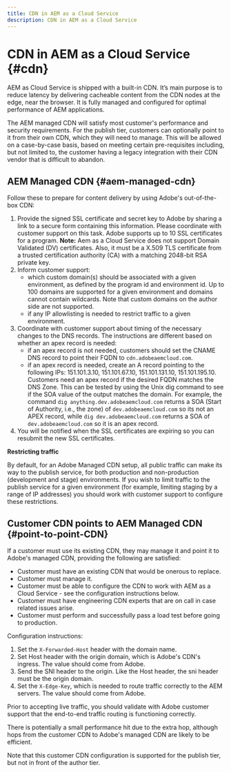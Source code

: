 ```yaml
---
title: CDN in AEM as a Cloud Service
description: CDN in AEM as a Cloud Service
---
```


# CDN in AEM as a Cloud Service {#cdn}

AEM as Cloud Service is shipped with a built-in CDN. It’s main purpose is to reduce latency by delivering cacheable content from the CDN nodes at the edge, near the browser. It is fully managed and configured for optimal performance of AEM applications.

The AEM managed CDN will satisfy most customer's performance and security requirements. For the publish tier, customers can optionally point to it from their own CDN, which they will need to manage. This will be allowed on a case-by-case basis, based on meeting certain pre-requisites including, but not limited to, the customer having a legacy integration with their CDN vendor that is difficult to abandon.

## AEM Managed CDN  {#aem-managed-cdn}

Follow these to prepare for content delivery by using Adobe's out-of-the-box CDN:

1. Provide the signed SSL certificate and secret key to Adobe by sharing a link to a secure form containing this information. Please coordinate with customer support on this task. Adobe supports up to 10 SSL certificates for a program.
**Note:** Aem as a Cloud Service does not support Domain Validated (DV) certificates. Also, it must be a X.509 TLS certificate from a trusted certification authority (CA) with a matching 2048-bit RSA private key.
1. Inform customer support:
   * which custom domain(s) should be associated with a given environment, as defined by the program id and environment id. Up to 100 domains are supported for a given environment and domains cannot contain wildcards. Note that custom domains on the author side are not supported. 
   * if any IP allowlisting is needed to restrict traffic to a given environment.
1. Coordinate with customer support about timing of the necessary changes to the DNS records. The instructions are different based on whether an apex record is needed:
   * if an apex record is not needed, customers should set the CNAME DNS record to point their FQDN to `cdn.adobeaemcloud.com`.
   * if an apex record is needed, create an A record pointing to the following IPs: 151.101.3.10, 151.101.67.10, 151.101.131.10, 151.101.195.10. Customers need an apex record if the desired FQDN matches the DNS Zone. This can be tested by using the Unix dig command to see if the SOA value of the output matches the domain. For example, the command `dig anything.dev.adobeaemcloud.com` returns a SOA (Start of Authority, i.e., the zone) of `dev.adobeaemcloud.com` so its not an APEX record, while `dig dev.adobeaemcloud.com` returns a SOA of `dev.adobeaemcloud.com` so it is an apex record.
1. You will be notified when the SSL certificates are expiring so you can resubmit the new SSL certificates.

**Restricting traffic**

By default, for an Adobe Managed CDN setup, all public traffic can make its way to the publish service, for both production and non-production (development and stage) environments. If you wish to limit traffic to the publish service for a given environment (for example, limiting staging by a range of IP addresses) you should work with customer support to configure these restrictions. 

## Customer CDN points to AEM Managed CDN {#point-to-point-CDN}

If a customer must use its existing CDN, they may manage it and point it to Adobe's managed CDN, providing the following are satisfied:

* Customer must have an existing CDN that would be onerous to replace.
* Customer must manage it.
* Customer must be able to configure the CDN to work with AEM as a Cloud Service - see the configuration instructions below.
* Customer must have engineering CDN experts that are on call in case related issues arise.
* Customer must perform and successfully pass a load test before going to production.

Configuration instructions:

1. Set the `X-Forwarded-Host` header with the domain name.
1. Set Host header with the origin domain, which is Adobe's CDN's ingress. The value should come from Adobe.
1. Send the SNI header to the origin. Like the Host header, the sni header must be the origin domain.
1. Set the `X-Edge-Key`, which is needed to route traffic correctly to the AEM servers. The value should come from Adobe.

Prior to accepting live traffic, you should validate with Adobe customer support that the end-to-end traffic routing is functioning correctly.

There is potentially a small performance hit due to the extra hop, although hops from the customer CDN to Adobe's managed CDN are likely to be efficient.

Note that this customer CDN configuration is supported for the publish tier, but not in front of the author tier.
